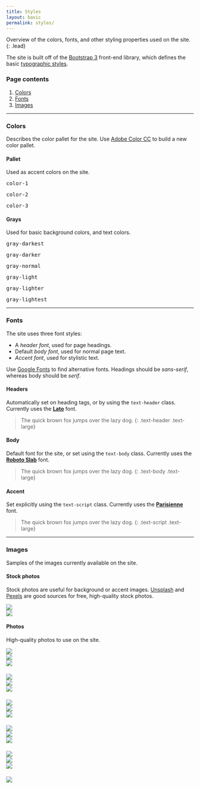 ```yaml
---
title: Styles
layout: basic
permalink: styles/
---
```


Overview of the colors, fonts, and other styling properties used on the site.
{: .lead}

The site is built off of the [Bootstrap 3](http://getbootstrap.com/css/)
front-end library, which defines the basic
[typographic styles](http://getbootstrap.com/css/#type).

### Page contents

1.  [Colors](#colors)
2.  [Fonts](#fonts)
3.  [Images](#images)

---

### Colors

Describes the color pallet for the site. Use
[Adobe Color CC](https://color.adobe.com/create/color-wheel/)
to build a new color pallet.

#### Pallet

Used as accent colors on the site.

<div class="row">
    <div class="col-sm-2">
        <div class="bg-color-1 fill-box"></div>
        <pre>color-1</pre>
    </div>
    <div class="col-sm-2">
        <div class="bg-color-2 fill-box"></div>
        <pre>color-2</pre>
    </div>
    <div class="col-sm-2">
        <div class="bg-color-3 fill-box"></div>
        <pre>color-3</pre>
    </div>
</div>

#### Grays

Used for basic background colors, and text colors.

<div class="row">
    <div class="col-sm-2">
        <div class="bg-gray-darkest fill-box"></div>
        <pre>gray-darkest</pre>
    </div>
    <div class="col-sm-2">
        <div class="bg-gray-darker fill-box"></div>
        <pre>gray-darker</pre>
    </div>
    <div class="col-sm-2">
        <div class="bg-gray-normal fill-box"></div>
        <pre>gray-normal</pre>
    </div>
    <div class="col-sm-2">
        <div class="bg-gray-light fill-box"></div>
        <pre>gray-light</pre>
    </div>
    <div class="col-sm-2">
        <div class="bg-gray-lighter fill-box"></div>
        <pre>gray-lighter</pre>
    </div>
    <div class="col-sm-2">
        <div class="bg-gray-lightest fill-box"></div>
        <pre>gray-lightest</pre>
    </div>
</div>

---

### Fonts

The site uses three font styles:

  * A _header font_, used for page headings.
  * Default _body font_, used for normal page text.
  * _Accent font_, used for stylistic text.

Use [Google Fonts](https://www.google.com/fonts) to find alternative fonts.
Headings should be _sans-serif_, whereas body should be _serif_.

#### Headers

Automatically set on heading tags, or by using the `text-header` class.
Currently uses the **[Lato](https://www.google.com/fonts/specimen/Lato)** font.

> The quick brown fox jumps over the lazy dog.
{: .text-header .text-large}

#### Body

Default font for the site, or set using the `text-body` class. Currently uses
the **[Roboto Slab](https://www.google.com/fonts/specimen/Roboto+Slab)** font.

> The quick brown fox jumps over the lazy dog.
{: .text-body .text-large}

#### Accent

Set explicitly using the `text-script` class. Currently uses the
**[Parisienne](https://www.google.com/fonts/specimen/Parisienne)** font.

> The quick brown fox jumps over the lazy dog.
{: .text-script .text-large}

---

### Images

Samples of the images currently available on the site.

#### Stock photos

Stock photos are useful for background or accent images.
[Unsplash](https://unsplash.com/) and
[Pexels](https://www.pexels.com/) are good sources for free, high-quality
stock photos.

<div class="row">
    <div class="col-sm-4">
        <a href="/assets/mountains-trees-fall-foliage.jpg">
            <img src="/assets/mountains-trees-fall-foliage.jpg"
                class="img-responsive img-thumbnail" />
        </a>
    </div>
    <div class="col-sm-4">
        <a href="/assets/photo-1447752875215-b2761acb3c5d.jpg">
            <img src="/assets/photo-1447752875215-b2761acb3c5d.jpg"
                class="img-responsive img-thumbnail" />
        </a>
    </div>
</div>

#### Photos

High-quality photos to use on the site.

<div class="row">
    <div class="col-sm-4">
        <a href="/assets/Dalton-1.jpg">
            <img src="/assets/Dalton-1.jpg"
                class="img-responsive img-thumbnail" />
        </a>
    </div>
    <div class="col-sm-4">
        <a href="/assets/Dalton-41.jpg">
            <img src="/assets/Dalton-41.jpg"
                class="img-responsive img-thumbnail" />
        </a>
    </div>
    <div class="col-sm-4">
        <a href="/assets/Dalton-46.jpg">
            <img src="/assets/Dalton-46.jpg"
                class="img-responsive img-thumbnail" />
        </a>
    </div>
</div>

<div class="row" style="margin-top: 1.5em;">
    <div class="col-sm-4">
        <a href="/assets/Dalton-48.jpg">
            <img src="/assets/Dalton-48.jpg"
                class="img-responsive img-thumbnail" />
        </a>
    </div>
    <div class="col-sm-4">
        <a href="/assets/Dalton-71.jpg">
            <img src="/assets/Dalton-71.jpg"
                class="img-responsive img-thumbnail" />
        </a>
    </div>
    <div class="col-sm-4">
        <a href="/assets/Dalton-74.jpg">
            <img src="/assets/Dalton-74.jpg"
                class="img-responsive img-thumbnail" />
        </a>
    </div>
</div>

<div class="row" style="margin-top: 1.5em;">
    <div class="col-sm-4">
        <a href="/assets/Dalton-76.jpg">
            <img src="/assets/Dalton-76.jpg"
                class="img-responsive img-thumbnail" />
        </a>
    </div>
    <div class="col-sm-4">
        <a href="/assets/Dalton-79.jpg">
            <img src="/assets/Dalton-79.jpg"
                class="img-responsive img-thumbnail" />
        </a>
    </div>
    <div class="col-sm-4">
        <a href="/assets/Dalton-111.jpg">
            <img src="/assets/Dalton-111.jpg"
                class="img-responsive img-thumbnail" />
        </a>
    </div>
</div>

<div class="row" style="margin-top: 1.5em;">
    <div class="col-sm-4">
        <a href="/assets/Dalton-135.jpg">
            <img src="/assets/Dalton-135.jpg"
                class="img-responsive img-thumbnail" />
        </a>
    </div>
    <div class="col-sm-4">
        <a href="/assets/Dalton-141.jpg">
            <img src="/assets/Dalton-141.jpg"
                class="img-responsive img-thumbnail" />
        </a>
    </div>
    <div class="col-sm-4">
        <a href="/assets/1013466_10151514826258263_1496454174_n.jpg">
            <img src="/assets/1013466_10151514826258263_1496454174_n.jpg"
                class="img-responsive img-thumbnail" />
        </a>
    </div>
</div>

<div class="row" style="margin-top: 1.5em;">
    <div class="col-sm-4">
        <a href="/assets/1509027_10152592391378263_7346292314947514011_n.jpg">
            <img src="/assets/1509027_10152592391378263_7346292314947514011_n.jpg"
                class="img-responsive img-thumbnail" />
        </a>
    </div>
    <div class="col-sm-4">
        <a href="/assets/10258498_10152103945108263_7726272024445029741_o.jpg">
            <img src="/assets/10258498_10152103945108263_7726272024445029741_o.jpg"
                class="img-responsive img-thumbnail" />
        </a>
    </div>
    <div class="col-sm-4">
        <a href="/assets/10272731_2218977713689_3459184200293101149_o.jpg">
            <img src="/assets/10272731_2218977713689_3459184200293101149_o.jpg"
                class="img-responsive img-thumbnail" />
        </a>
    </div>
</div>

<div class="row" style="margin-top: 1.5em;">
    <div class="col-sm-4">
        <a href="/assets/10424311_10152135510053263_8621162008087988139_n.jpg">
            <img src="/assets/10424311_10152135510053263_8621162008087988139_n.jpg"
                class="img-responsive img-thumbnail" />
        </a>
    </div>
</div>
